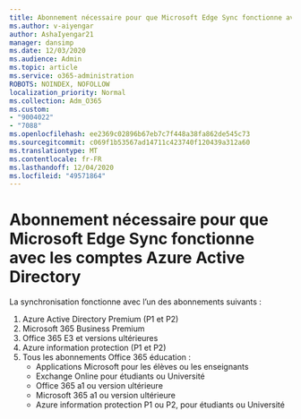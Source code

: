 ```yaml
---
title: Abonnement nécessaire pour que Microsoft Edge Sync fonctionne avec les comptes Azure Active Directory
ms.author: v-aiyengar
author: AshaIyengar21
manager: dansimp
ms.date: 12/03/2020
ms.audience: Admin
ms.topic: article
ms.service: o365-administration
ROBOTS: NOINDEX, NOFOLLOW
localization_priority: Normal
ms.collection: Adm_O365
ms.custom:
- "9004022"
- "7088"
ms.openlocfilehash: ee2369c02896b67eb7c7f448a38fa862de545c73
ms.sourcegitcommit: c069f1b53567ad14711c423740f120439a312a60
ms.translationtype: MT
ms.contentlocale: fr-FR
ms.lasthandoff: 12/04/2020
ms.locfileid: "49571864"
---
```

# <a name="subscription-needed-for-microsoft-edge-sync-to-work-with-azure-active-directory-accounts"></a>Abonnement nécessaire pour que Microsoft Edge Sync fonctionne avec les comptes Azure Active Directory

La synchronisation fonctionne avec l’un des abonnements suivants :

1. Azure Active Directory Premium (P1 et P2)
1. Microsoft 365 Business Premium
1. Office 365 E3 et versions ultérieures
1. Azure information protection (P1 et P2)
1. Tous les abonnements Office 365 éducation :
    - Applications Microsoft pour les élèves ou les enseignants
    - Exchange Online pour étudiants ou Université
    - Office 365 a1 ou version ultérieure
    - Microsoft 365 a1 ou version ultérieure
    - Azure information protection P1 ou P2, pour étudiants ou Université
